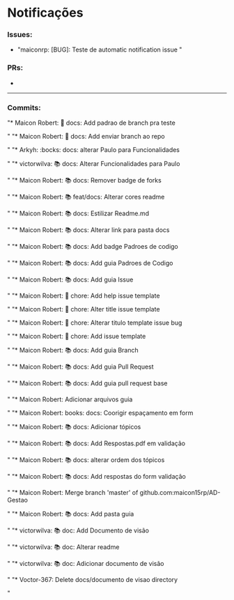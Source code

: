 # Notificações

### Issues:
* "maiconrp: [BUG]: Teste de automatic notification issue
"


### PRs:
* 

<hr>

### Commits:
"* Maicon Robert: :pencil: docs: Add padrao de branch pra teste

"
"* Maicon Robert: :pencil: docs: Add enviar branch ao repo

"
"* Arkyh: :bocks: docs: alterar Paulo para Funcionalidades

"
"* victorwilva: :books: docs: Alterar Funcionalidades para Paulo

"
"* Maicon Robert: :books: docs: Remover badge de forks

"
"* Maicon Robert: :books: feat/docs: Alterar cores readme

"
"* Maicon Robert: :books: docs: Estilizar Readme.md

"
"* Maicon Robert: :books: docs: Alterar link para pasta docs

"
"* Maicon Robert: :books: docs: Add badge Padroes de codigo

"
"* Maicon Robert: :books: docs: Add guia Padroes de Codigo

"
"* Maicon Robert: :books: docs: Add guia Issue

"
"* Maicon Robert: 🔧 chore: Add help issue template

"
"* Maicon Robert: :wrench: chore: Alter title issue template

"
"* Maicon Robert: :wrench: chore: Alterar titulo template issue bug

"
"* Maicon Robert: :wrench: chore: Add issue template

"
"* Maicon Robert: :books: docs: Add guia Branch

"
"* Maicon Robert: :books: docs: Add guia Pull Request

"
"* Maicon Robert: :books: docs: Add guia pull request base

"
"* Maicon Robert: Adicionar arquivos guia

"
"* Maicon Robert: books: docs: Coorigir espaçamento em form

"
"* Maicon Robert: :books: docs: Adicionar tópicos

"
"* Maicon Robert: :books: docs: Add Respostas.pdf em validação

"
"* Maicon Robert: :books: docs: alterar ordem dos tópicos

"
"* Maicon Robert: :books: docs: Add respostas do form validação

"
"* Maicon Robert: Merge branch 'master' of github.com:maicon15rp/AD-Gestao

"
"* Maicon Robert: :books: docs: Add pasta guia

"
"* victorwilva: :books: doc: Add Documento de visão

"
"* victorwilva: :books: doc: Alterar readme

"
"* victorwilva: :books: doc: Adicionar documento de visão

"
"* Voctor-367: Delete docs/documento de visao directory

"
